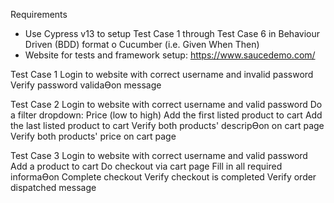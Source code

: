 Requirements
- Use Cypress v13 to setup Test Case 1 through Test Case 6 in Behaviour Driven (BDD) format
o Cucumber (i.e. Given When Then)
- Website for tests and framework setup: https://www.saucedemo.com/

Test Case 1
Login to website with correct username and invalid password
Verify password validaƟon message

Test Case 2
Login to website with correct username and valid password
Do a filter dropdown: Price (low to high)
Add the first listed product to cart
Add the last listed product to cart
Verify both products' descripƟon on cart page
Verify both products' price on cart page

Test Case 3
Login to website with correct username and valid password
Add a product to cart
Do checkout via cart page
Fill in all required informaƟon
Complete checkout
Verify checkout is completed
Verify order dispatched message